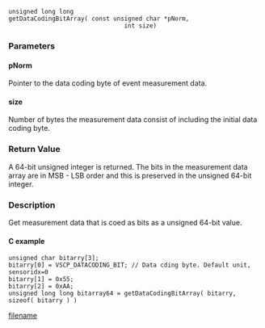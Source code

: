 

```clike
unsigned long long 
getDataCodingBitArray( const unsigned char *pNorm,
                                int size)
```

### Parameters

#### pNorm
Pointer to the data coding byte of event measurement data.

#### size
Number of bytes the measurement data consist of including the initial data coding byte.


### Return Value
A 64-bit unsigned integer is returned. The bits in the measurement data array are in MSB - LSB order and this is preserved in the unsigned 64-bit integer. 

### Description
Get measurement data that is coed as bits as a unsigned 64-bit value. 

#### C example

```clike
unsigned char bitarry[3];
bitarry[0] = VSCP_DATACODING_BIT; // Data cding byte. Default unit, sensoridx=0
bitarry[1] = 0x55;
bitarry[2] = 0xAA;
unsigned long long bitarray64 = getDataCodingBitArray( bitarry, sizeof( bitarry ) )
```



[filename](./bottom_copyright.md ':include')